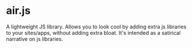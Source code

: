 # air.js
A lightweight JS library. Allows you to look cool by adding extra js libraries to your sites/apps, without adding extra bloat. It's intended as a satirical narrative on js libraries.
